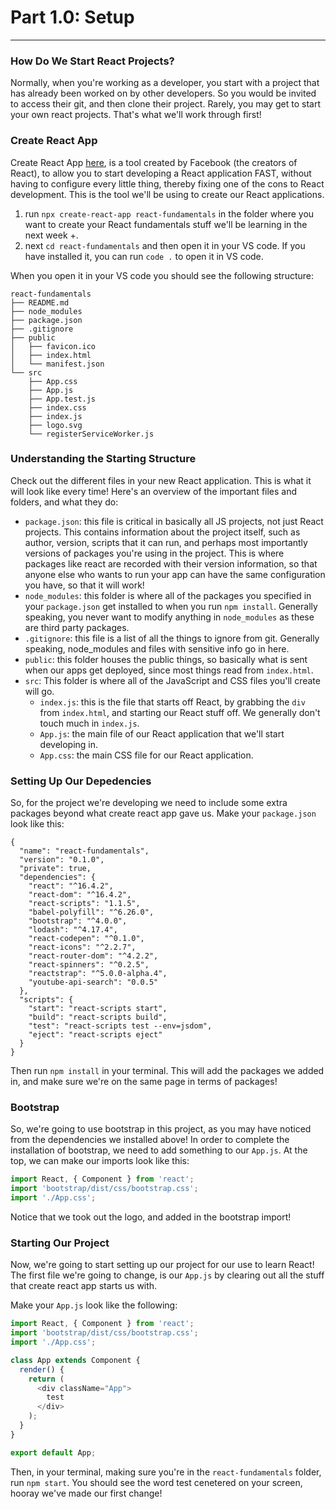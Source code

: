 # Part 1.0: Setup
---

### How Do We Start React Projects?
Normally, when you're working as a developer, you start with a project that has already been worked on by other developers. So you would be invited to access their git, and then clone their project. Rarely, you may get to start your own react projects. That's what we'll work through first!

### Create React App
Create React App [here](https://github.com/facebook/create-react-app), is a tool created by Facebook (the creators of React), to allow you to start developing a React application FAST, without having to configure every little thing, thereby fixing one of the cons to React development. This is the tool we'll be using to create our React applications. 

1. run `npx create-react-app react-fundamentals` in the folder where you want to create your React fundamentals stuff we'll be learning in the next week +.
2. next `cd react-fundamentals` and then open it in your VS code. If you have installed it, you can run `code .` to open it in VS code. 

When you open it in your VS code you should see the following structure:
```
react-fundamentals
├── README.md
├── node_modules
├── package.json
├── .gitignore
├── public
│   ├── favicon.ico
│   ├── index.html
│   └── manifest.json
└── src
    ├── App.css
    ├── App.js
    ├── App.test.js
    ├── index.css
    ├── index.js
    ├── logo.svg
    └── registerServiceWorker.js
```

### Understanding the Starting Structure
Check out the different files in your new React application. This is what it will look like every time! Here's an overview of the important files and folders, and what they do:

- `package.json`: this file is critical in basically all JS projects, not just React projects. This contains information about the project itself, such as author, version, scripts that it can run, and perhaps most importantly versions of packages you're using in the project. This is where packages like react are recorded with their version information, so that anyone else who wants to run your app can have the same configuration you have, so that it will work! 
- `node_modules`: this folder is where all of the packages you specified in your `package.json` get installed to when you run `npm install`. Generally speaking, you never want to modify anything in `node_modules` as these are third party packages.
- `.gitignore`: this file is a list of all the things to ignore from git. Generally speaking, node_modules and files with sensitive info go in here.
- `public`: this folder houses the public things, so basically what is sent when our apps get deployed, since most things read from `index.html`.
- `src`: This folder is where all of the JavaScript and CSS files you'll create will go. 
    - `index.js`: this is the file that starts off React, by grabbing the `div` from `index.html`, and starting our React stuff off. We generally don't touch much in `index.js`.
    - `App.js`: the main file of our React application that we'll start developing in.
    - `App.css`: the main CSS file for our React application. 

### Setting Up Our Depedencies
So, for the project we're developing we need to include some extra packages beyond what create react app gave us. 
Make your `package.json` look like this: 
```
{
  "name": "react-fundamentals",
  "version": "0.1.0",
  "private": true,
  "dependencies": {
    "react": "^16.4.2",
    "react-dom": "^16.4.2",
    "react-scripts": "1.1.5",
    "babel-polyfill": "^6.26.0",
    "bootstrap": "^4.0.0",
    "lodash": "^4.17.4",
    "react-codepen": "^0.1.0",
    "react-icons": "^2.2.7",
    "react-router-dom": "^4.2.2",
    "react-spinners": "^0.2.5",
    "reactstrap": "^5.0.0-alpha.4",
    "youtube-api-search": "0.0.5"
  },
  "scripts": {
    "start": "react-scripts start",
    "build": "react-scripts build",
    "test": "react-scripts test --env=jsdom",
    "eject": "react-scripts eject"
  }
}
```
Then run `npm install` in your terminal. This will add the packages we added in, and make sure we're on the same page in terms of packages!

### Bootstrap
So, we're going to use bootstrap in this project, as you may have noticed from the dependencies we installed above! In order to complete the installation of bootstrap, we need to add something to our `App.js`. At the top, we can make our imports look like this: 
```js
import React, { Component } from 'react';
import 'bootstrap/dist/css/bootstrap.css';
import './App.css';
```

Notice that we took out the logo, and added in the bootstrap import!

### Starting Our Project
Now, we're going to start setting up our project for our use to learn React! The first file we're going to change, is our `App.js` by clearing out all the stuff that create react app starts us with.

Make your `App.js` look like the following:

```js
import React, { Component } from 'react';
import 'bootstrap/dist/css/bootstrap.css';
import './App.css';

class App extends Component {
  render() {
    return (
      <div className="App">
        test
      </div>
    );
  }
}

export default App;
```

Then, in your terminal, making sure you're in the `react-fundamentals` folder, run `npm start`. You should see the word test cenetered on your screen, hooray we've made our first change!


